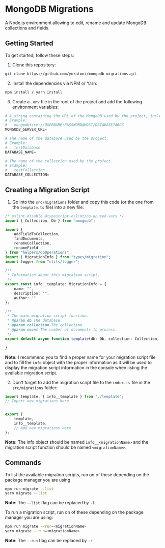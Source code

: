 # MongoDB Migrations
A Node.js environment allowing to edit, rename and update MongoDB collections and fields.

Getting Started
---------------
To get started, follow these steps:

1. Clone this repository:
```bash
git clone https://github.com/yoratoni/mongodb-migrations.git
```

2. Install the dependencies via NPM or Yarn:
```bash
npm install / yarn install
```

3. Create a `.env` file in the root of the project and add the following environment variables:
```python
# A string containing the URL of the MongoDB used by the project, including the database name.
# Example:
#   mongodb+srv://USERNAME:PASSWORD@HOST/DATABASE?ARGS
MONGODB_SERVER_URL=

# The name of the database used by the project.
# Example:
#   testDatabase
DATABASE_NAME=

# The name of the collection used by the project.
# Example:
#   testCollection
DATABASE_COLLECTION=
```

Creating a Migration Script
---------------------------
1. Go into the `src/migrations` folder and copy this code (or the one from the `template.ts` file) into a new file:
```typescript
/* eslint-disable @typescript-eslint/no-unused-vars */
import { Collection, Db } from "mongodb";

import {
    addFieldToCollection,
    findDocuments,
    renameCollection,
    renameField
} from "helpers/dbOperations";
import { MigrationInfo } from "types/migration";
import logger from "utils/logger";

/**
 * Information about this migration script.
 */
export const info__template: MigrationInfo = {
    name: "",
    description: "",
    author: ""
};

/**
 * The main migration script function.
 * @param db The database.
 * @param collection The collection.
 * @param count The number of documents to process.
 */
export default async function template(db: Db, collection: Collection, count: number) {

}
```
**Note:** I recommend you to find a proper name for your migration script file and to fill the `info` object with the proper information
as it will be used to display the migration script information in the console when listing the available migration script.

2. Don't forget to add the migration script file to the `index.ts` file in the `src/migrations` folder:
```typescript
import template, { info__template } from "./template";
// Import new migrations here


export {
    template,
    info__template,
    // Add new migrations here
};
```
**Note:** The info object should be named `info__<migrationName>` and the migration script function should be named `<migrationName>`.

Commands
--------
To list the available migration scripts, run on of these depending on the package manager you are using:
```bash
npm run migrate --list
yarn migrate --list
```
**Note:** The `--list` flag can be replaced by `-l`.

To run a migration script, run on of these depending on the package manager you are using:
```bash
npm run migrate --run=<migrationName>
yarn migrate --run=<migrationName>
```
**Note:** The `--run` flag can be replaced by `-r`.